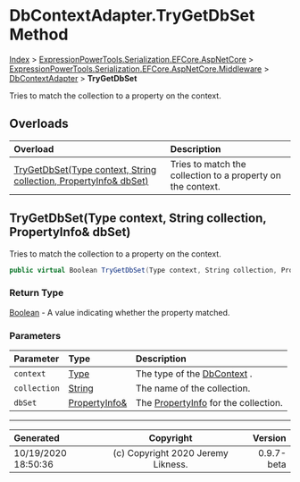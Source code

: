﻿# DbContextAdapter.TryGetDbSet Method

[Index](../index.md) > [ExpressionPowerTools.Serialization.EFCore.AspNetCore](ExpressionPowerTools.Serialization.EFCore.AspNetCore.a.md) > [ExpressionPowerTools.Serialization.EFCore.AspNetCore.Middleware](ExpressionPowerTools.Serialization.EFCore.AspNetCore.Middleware.n.md) > [DbContextAdapter](ExpressionPowerTools.Serialization.EFCore.AspNetCore.Middleware.DbContextAdapter.cs.md) > **TryGetDbSet**

Tries to match the collection to a property on the context.

## Overloads

| Overload | Description |
| :-- | :-- |
| [TryGetDbSet(Type context, String collection, PropertyInfo& dbSet)](#trygetdbsettype-context-string-collection-propertyinfo&-dbset) | Tries to match the collection to a property on the context. |
## TryGetDbSet(Type context, String collection, PropertyInfo& dbSet)

Tries to match the collection to a property on the context.

```csharp
public virtual Boolean TryGetDbSet(Type context, String collection, PropertyInfo& dbSet)
```

### Return Type

 [Boolean](https://docs.microsoft.com/dotnet/api/system.boolean)  - A value indicating whether the property matched.

### Parameters

| Parameter | Type | Description |
| :-- | :-- | :-- |
| `context` | [Type](https://docs.microsoft.com/dotnet/api/system.type) | The type of the [DbContext](https://docs.microsoft.com/dotnet/api/microsoft.entityframeworkcore.dbcontext) . |
| `collection` | [String](https://docs.microsoft.com/dotnet/api/system.string) | The name of the collection. |
| `dbSet` | [PropertyInfo&](https://docs.microsoft.com/dotnet/api/system.reflection.propertyinfo&) | The [PropertyInfo](https://docs.microsoft.com/dotnet/api/system.reflection.propertyinfo) for the collection. |



---

| Generated | Copyright | Version |
| :-- | :-: | --: |
| 10/19/2020 18:50:36 | (c) Copyright 2020 Jeremy Likness. | 0.9.7-beta |
